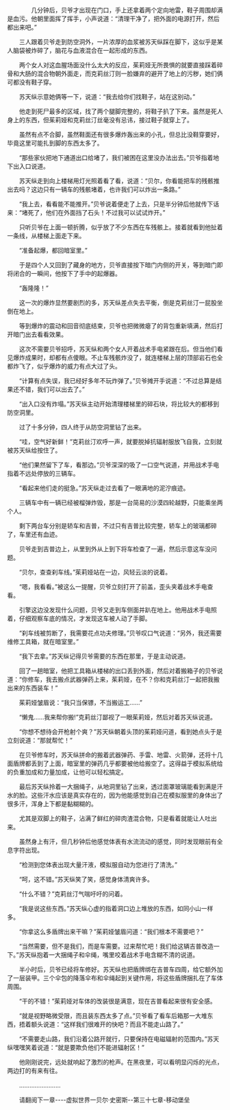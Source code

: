 <div class="read-content j_readContent" id="">
                <p>　　　　几分钟后，贝爷才出现在门口，手上还拿着两个定向地雷，鞋子周围却满是血污。他朝里面挥了挥手，小声说道：“清理干净了，把外面的电源打开，然后都出来吧。”<p>　　三人跟着贝爷走到防空洞外，一片浓厚的血浆被苏天纵踩在脚下，这似乎是某人脑袋被炸碎了，脑花与血液混合在一起形成的东西。<p>　　两个女人对这血腥场面没什么太大的反应，茱莉娅无所畏惧的就要直接踩着碎骨和大肠的混合物朝外面走，而克莉丝汀则一脸嫌弃的避开了地上的污秽，她们俩可都没有鞋子穿。<p>　　苏天纵示意她俩等一下，说道：“我去给你们找鞋子，站在这别动。”<p>　　他走到死尸最多的区域，找了两个腿脚完整的，将鞋子扒了下来。虽然是死人身上的东西，但茱莉娅和克莉丝汀丝毫没有忌讳，接过鞋子就穿上了。<p>　　虽然有点不合脚，虽然鞋面还有很多爆炸轰出来的小孔，但总比没鞋穿要好，毕竟这里可能扎到脚的东西太多了。<p>　　“那些家伙把地下通道出口给堵了，我们被困在这里没办法出去。”贝爷指着地下出入口说道。<p>　　苏天纵走到向上楼梯用灯光照着看了看，说道：“贝尔，你看能把车的残骸推出去吗？这边只有一辆车的残骸堵着，也许我们可以炸出一条路。”<p>　　“我上去，看看能不能推开。”贝爷说着便走了上去，只是半分钟后他就传下话来：“堵死了，他们在外面挡了石头！不过我可以试试炸开。”<p>　　只听贝爷在上面一顿折腾，似乎放了不少东西在车残骸上。接着就看到他扯着一条线，从楼梯上面走下来。<p>　　“准备起爆，都回暗室里。”<p>　　于是四个人又回到了藏身的地方，贝爷直接按下暗门内侧的开关，等到暗门即将闭合的一瞬间，他按下了手中的起爆器。<p>　　“轰隆隆！”<p>　　这一次的爆炸显然要剧烈的多，苏天纵差点失去平衡，倒是克莉丝汀一屁股坐倒在地上。<p>　　等到爆炸的震动和回音彻底结束，贝爷也把微微瘪了的背包重新填满，然后打开暗门出去看看效果。<p>　　这次不需要贝爷招呼，苏天纵和两个女人开着战术手电紧跟在后。但当他们看见爆炸成果时，却都有点傻眼。不止车残骸炸没了，就连楼梯上层的顶部岩石也全都炸飞了，似乎爆炸的威力有点大过了头。<p>　　“计算有点失误，我已经好多年不玩炸弹了。”贝爷摊开手说道：“不过总算是结果还不错，我们可以出去了。”<p>　　“出入口没有炸塌。”苏天纵主动开始清理楼梯里的碎石块，将比较大的都移到防空洞里。<p>　　过了十多分钟，四人终于从防空洞里钻了出来。<p>　　“哇，空气好新鲜！”克莉丝汀欢呼一声，就要脱掉抗辐射服放飞自我，立刻就被苏天纵给按住了。<p>　　“他们果然留下了车，看那边。”贝爷深深的吸了一口空气说道，并用战术手电指着不远处停放的三辆车。<p>　　“看起来他们走的挺急。”苏天纵走过去看了一眼满地的泥泞痕迹。<p>　　三辆车中有一辆已经被榴弹炸毁，那是一台简易的沙漠四轮越野，只能乘坐两个人。<p>　　剩下两台车分别是轿车和吉普，不过只有吉普比较完整，轿车上的玻璃都碎了，车里还有血迹。<p>　　贝爷走到吉普边上，从里到外从上到下将车检查了一遍，然后示意这车没问题。<p>　　“贝尔，查查刹车线。”茱莉娅站在一边，风轻云淡的说着。<p>　　“嗯，我看看。”被这么一提醒，贝爷立刻打开了前盖，歪头夹着战术手电查看。<p>　　引擎这边没发现什么问题，贝爷又走到车侧面并趴在地上。他用战术手电照着，仔细观察车底的情况，才发现这车被人动了手脚。<p>　　“刹车线被剪断了，我需要花点功夫修理。”贝爷叹口气说道：“另外，我还需要维修工具箱，就在暗室里。”<p>　　“我下去拿。”苏天纵记得贝爷需要的东西在那里，于是主动说道。<p>　　回了一趟暗室，他把工具箱从楼梯的出口丢到外面，然后对着搬箱子的贝爷说道：“你修车，我去搬点武器弹药上来，茱莉娅，在不？你和克莉丝汀一起把我搬出来的东西装车！”<p>　　茱莉娅皱眉说：“我只当保镖，不当搬运工……”<p>　　“懒鬼……我来帮你搬!”克莉丝汀鄙视了一眼茱莉娅，然后对着苏天纵说道。<p>　　“你想不想待会开枪射个爽？”苏天纵朝着头顶的茱莉娅问道，看到她点头于是立刻说道：“那就帮忙！”<p>　　在贝爷修车时，苏天纵拼命的搬着武器弹药、手雷、地雷、火箭弹，还将十几面盾牌都丢到了上面，暗室里的弹药几乎都要被他给搬空了。这得益于模拟系统给的负重加成和力量加成，让他可以轻松搞定。<p>　　最后苏天纵拎着一大捆绳子，从地洞里钻了出来，透过面罩玻璃能看到满是汗水的脸。这些汗水应该是真实存在的，因为他能感觉到自己在模拟服里的身体出了很多汗，浑身上下都是黏糊糊的。<p>　　尤其是双脚上的鞋子，沾满了鲜红的碎肉渣混合物，只是看着就能让人吐出来。<p>　　虽然身上有汗，但几秒钟后他感觉体表有水流流动的感觉，同时发现眼前有全息字符出现。<p>　　“检测到您体表出现大量汗液，模拟服自动为您进行了清洗。”<p>　　“呵，这不错。”苏天纵笑了笑，感觉身体清爽许多。<p>　　“什么不错？”克莉丝汀气喘吁吁的问着。<p>　　“我是说这些东西。”苏天纵心虚的指着洞口边上堆放的东西，如同小山一样多。<p>　　“你拿这么多盾牌出来干嘛？”茱莉娅皱眉问道：“我们根本不需要吧？”<p>　　“当然需要，但不是我们，而是车需要。过来帮忙吧！我们给这辆吉普改造一下。”苏天纵抱着一大捆绳子和伞绳，嘴里咬着战术手电含糊不清的说道。<p>　　半小时后，贝爷已经将车修好。苏天纵也把盾牌绑在吉普车四周，给它额外加了一层装甲。三个伞包的降落伞布和伞绳起到关键作用，将这些盾牌捆扎在了车体周围。<p>　　“干的不错！”茱莉娅对车体的改装很是满意，现在吉普看起来很有安全感。<p>　　“就是视野略微受限，而且装东西太多了点。”贝爷看了看车后箱那一大堆东西，捂着额头说道：“这样我们很难开的快吧？而且不能走山路了。”<p>　　“不需要走山路，我们沿着公路开就行，只要保持在电磁辐射的范围内。”苏天纵嘿嘿笑着说道：“就是要欺负他们不能进辐射区！”<p>　　他刚刚说完，远处就响起了激烈的枪声。在黑夜里，可以看明显闪烁的光点，两边打的有来有往。<p>　　……………………<p>　　请翻阅下一章----虚拟世界一贝尔·史密斯--第三十七章-移动堡垒<p>　　<p> 
            </div>